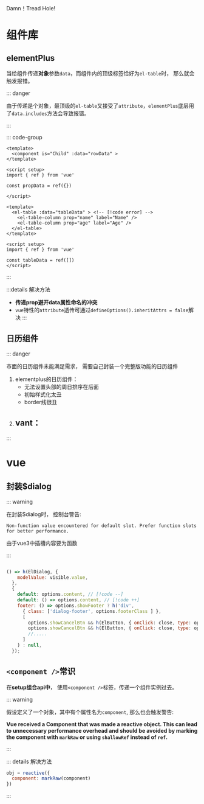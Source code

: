 Damn！Tread Hole! <Badge type="danger" text="version 0.1" />
# 组件库

## elementPlus

当给组件传递**对象**参数`data`，而组件内的顶级标签恰好为`el-table`时， 那么就会触发报错。

::: danger

由于传递是个对象，最顶级的`el-table`又接受了`attribute`，`elementPlus`底层用了`data.includes`方法会导致报错。

:::

::: code-group

```vue [parent.vue]
<template>
  <component is="Child" :data="rowData" >
</template>

<script setup>
import { ref } from 'vue'

const propData = ref({})

</script>
```

```vue{2} [child.vue]
<template>
  <el-table :data="tableData" > <!-- [!code error] -->
    <el-table-column prop="name" label="Name" />
    <el-table-column prop="age" label="Age" />
  </el-table>
</template>

<script setup>
import { ref } from 'vue'

const tableData = ref([])
</script>
```

:::

:::details 解决方法
- **传递prop避开data属性命名的冲突**
- `vue`特性的`attribute`透传可通过`defineOptions().inheritAttrs = false`解决
:::

## 日历组件

::: danger

市面的日历组件未能满足需求， 需要自己封装一个完整版功能的日历组件

1. elementplus的日历组件：
   - 无法设置头部的周日排序在后面
   - 初始样式化太丑
   - border线很丑
2. vant：
   - 
:::

# vue

## 封装$dialog

::: warning

在封装$dialog时， 控制台警告: 

`Non-function value encountered for default slot. Prefer function slots for better performance.`

由于vue3中插槽内容要为函数

:::

```js [dialogPlugin.js]

() => h(ElDialog, {
    modelValue: visible.value,
  },
  {
    default: options.content, // [!code --]
    default: () => options.content, // [!code ++]
    footer: () => options.showFooter ? h('div', 
      { class: ['dialog-footer', options.footerClass ] },
      [
        options.showCancelBtn && h(ElButton, { onClick: close, type: options.cancelType }, options.cancelText ), // [!code --]
        options.showCancelBtn && h(ElButton, { onClick: close, type: options.cancelType }, () => options.cancelText ), // [!code ++]
        //.....
      ]
    ) : null,
  });

```

## `<component />`常识

在**setup组合api中**， 使用`<component />`标签，传递一个组件实例过去。

::: warning

假设定义了一个对象，其中有个属性名为`component`, 那么也会触发警告: 

**Vue received a Component that was made a reactive object. This can lead to unnecessary performance overhead and should be avoided by marking the component with `markRaw` or using `shallowRef` instead of `ref`.**

:::

::: details 解决方法

```js
obj = reactive({
  component: markRaw(component)
})
```

::: 
